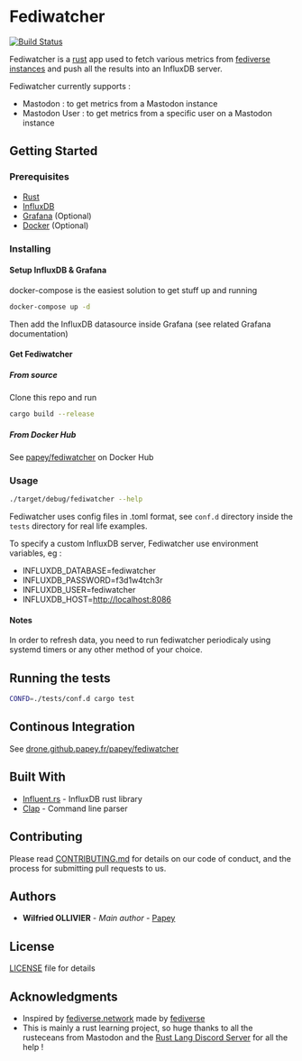 # Fediwatcher

[![Build Status](https://drone.github.papey.fr/api/badges/papey/fediwatcher/status.svg)](https://drone.github.papey.fr/papey/fediwatcher)

Fediwatcher is a [rust](https://www.rust-lang.org/) app used to fetch various
metrics from [fediverse instances](https://fediverse.party) and push all the
results into an InfluxDB server.

Fediwatcher currently supports :

- Mastodon : to get metrics from a Mastodon instance
- Mastodon User : to get metrics from a specific user on a Mastodon instance

## Getting Started

### Prerequisites

- [Rust](https://www.rust-lang.org/)
- [InfluxDB](https://www.influxdata.com)
- [Grafana](https://grafana.com) (Optional)
- [Docker](https://www.docker.com/) (Optional)

### Installing

#### Setup InfluxDB & Grafana

docker-compose is the easiest solution to get stuff up and running

```sh
docker-compose up -d
```

Then add the InfluxDB datasource inside Grafana (see related Grafana documentation)

#### Get Fediwatcher

##### From source

Clone this repo and run

```sh
cargo build --release
```

##### From Docker Hub

See [papey/fediwatcher](https://hub.docker.com/r/papey/fediwatcher) on Docker Hub

### Usage

```sh
./target/debug/fediwatcher --help
```

Fediwatcher uses config files in .toml format, see `conf.d` directory inside
the `tests` directory for real life examples.

To specify a custom InfluxDB server, Fediwatcher use environment variables, eg :

- INFLUXDB_DATABASE=fediwatcher
- INFLUXDB_PASSWORD=f3d1w4tch3r
- INFLUXDB_USER=fediwatcher
- INFLUXDB_HOST=[http://localhost:8086](http://localhost:8086)

#### Notes

In order to refresh data, you need to run fediwatcher periodicaly using
systemd timers or any other method of your choice.

## Running the tests

```sh
CONFD=./tests/conf.d cargo test
```

## Continous Integration

See [drone.github.papey.fr/papey/fediwatcher](https://drone.github.papey.fr/papey/fediwatcher)

## Built With

- [Influent.rs](https://github.com/gobwas/influent.rs) - InfluxDB rust library
- [Clap](https://github.com/clap-rs/clap) - Command line parser

## Contributing

Please read [CONTRIBUTING.md](CONTRIBUTING.md) for details on our code of conduct, and the process for submitting pull requests to us.

## Authors

- **Wilfried OLLIVIER** - _Main author_ - [Papey](https://github.com/papey)

## License

[LICENSE](LICENSE) file for details

## Acknowledgments

- Inspired by [fediverse.network](https://fediverse.network) made by [fediverse](https://github.com/fediverse)
- This is mainly a rust learning project, so huge thanks to all the rusteceans from Mastodon and the [Rust Lang Discord
  Server](https://discordapp.com/invite/rust-lang) for all the help !

